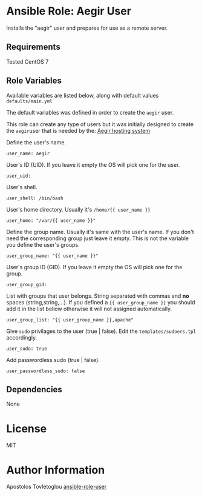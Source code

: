 # Ansible Role: Aegir User

Installs the "aegir" user and prepares for use as a remote server.

## Requirements

Tested CentOS 7

## Role Variables

Available variables are listed below, along with default values `defaults/main.yml`

The default variables was defined in order to create the `aegir` user.

This role can create any type of users but it was initially designed to create the `aegir`user that is needed by the: [Aegir hosting system](http://www.aegirproject.org/)

Define the user's name.

    user_name: aegir

User's ID (UID). If you leave it empty the OS will pick one for the user.

    user_uid:

User's shell.

    user_shell: /bin/bash

User's home directory. Usually it's `/home/{{ user_name }}`

    user_home: "/var/{{ user_name }}"

Define the group name. Usually it's same with the user's name.
If you don't need the corresponding group just leave it empty.
This is not the variable you define the user's groups.

    user_group_name: "{{ user_name }}"

User's group ID (GID). If you leave it empty the OS will pick one for the group.

    user_group_gid:

List with groups that user belongs. String separated with commas and **no** spaces (string,string,...).
If you defined a `{{ user_group_name }}` you should add it in the list bellow otherwise it will not assigned automatically.

    user_group_list: "{{ user_group_name }},apache"

Give `sudo` privilages to the user (true | false).
Edit the `templates/sudoers.tpl` accordingly.

    user_sudo: true

Add passwordless sudo (true | false).

    user_passwordless_sudo: false

## Dependencies

None

# License

MIT

# Author Information

Apostolos Tovletoglou [ansible-role-user](https://github.com/tovletoglou/ansible-role-user)
